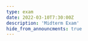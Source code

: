 ```yaml
---
type: exam
date: 2022-03-10T7:30:00Z
description: 'Midterm Exam'
hide_from_announcments: true
---
```

